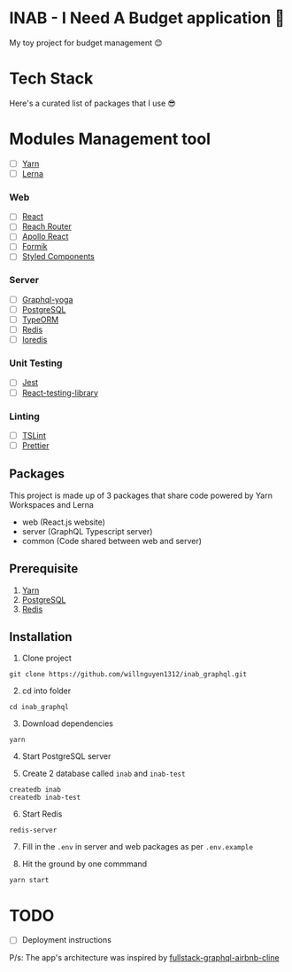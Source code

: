 # INAB - I Need A Budget application 🎉

My toy project for budget management 😊

# Tech Stack

Here's a curated list of packages that I use 😎

# Modules Management tool

- [ ] [Yarn](https://yarnpkg.com/)
- [ ] [Lerna](https://lernajs.io/)

### Web

- [ ] [React](https://facebook.github.io/react/)
- [ ] [Reach Router](https://reach.tech/router)
- [ ] [Apollo React](https://www.apollographql.com/docs/react/)
- [ ] [Formik](https://jaredpalmer.com/formik/)
- [ ] [Styled Components](https://github.com/styled-components/styled-components)

### Server

- [ ] [Graphql-yoga](https://github.com/prisma/graphql-yoga)
- [ ] [PostgreSQL](https://www.postgresql.org/)
- [ ] [TypeORM](https://typeorm.io)
- [ ] [Redis](https://redis.io/)
- [ ] [Ioredis](https://github.com/luin/ioredis)

### Unit Testing

- [ ] [Jest](http://facebook.github.io/jest/)
- [ ] [React-testing-library](https://github.com/kentcdodds/react-testing-library)

### Linting

- [ ] [TSLint](<[http://eslint.org/](https://palantir.github.io/tslint/)>)
- [ ] [Prettier](https://prettier.io/)

## Packages

This project is made up of 3 packages that share code powered by Yarn Workspaces and Lerna

- web (React.js website)
- server (GraphQL Typescript server)
- common (Code shared between web and server)

## Prerequisite

1. [Yarn](https://yarnpkg.com)
2. [PostgreSQL](https://www.postgresql.org/)
3. [Redis](https://redis.io)

## Installation

1. Clone project

```
git clone https://github.com/willnguyen1312/inab_graphql.git
```

2. cd into folder

```
cd inab_graphql
```

3. Download dependencies

```
yarn
```

4. Start PostgreSQL server

5. Create 2 database called `inab` and `inab-test`

```
createdb inab
createdb inab-test
```

6. Start Redis

```
redis-server
```

7. Fill in the `.env` in server and web packages as per `.env.example`

8. Hit the ground by one commmand

```
yarn start
```

# TODO

- [ ] Deployment instructions

P/s: The app's architecture was inspired by [fullstack-graphql-airbnb-cline](https://github.com/benawad/fullstack-graphql-airbnb-clone)
